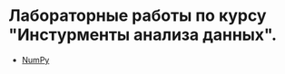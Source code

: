 # Лабораторные работы по курсу "Инстурменты анализа данных".
- [NumPy](https://github.com/yaroslavtsepkov/datanalysistools/tree/main/numpy)
